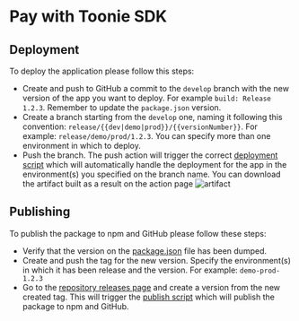 # Pay with Toonie SDK

## Deployment

To deploy the application please follow this steps:
- Create and push to GitHub a commit to the `develop` branch with the new version of the app you want to deploy.
  For example `build: Release 1.2.3`. Remember to update the `package.json` version.
- Create a branch starting from the `develop` one, naming it following this convention: `release/{{dev|demo|prod}}/{{versionNumber}}`.
  For example: `release/demo/prod/1.2.3`. You can specify more than one environment in which to deploy.
- Push the branch. The push action will trigger the correct [deployment script](./.github/workflows/deployment.yaml) which will automatically handle the deployment for the app in the environment(s) you specified on the branch name.
  You can download the artifact built as a result on the action page ![artifact](https://github.com/portittech/pay-with-toonie-js-sdk/assets/89908315/7f3777e1-04ce-43fe-a063-9aba2b410364)

## Publishing

To publish the package to npm and GitHub please follow these steps:
- Verify that the version on the [package.json](./package.json) file has been dumped.
- Create and push the tag for the new version. Specify the environment(s) in which it has been release and the version.
  For example: `demo-prod-1.2.3`
- Go to the [repository releases page](https://github.com/portittech/pay-with-toonie-js-sdk/releases) and create a version from the new created tag. 
  This will trigger the [publish script](./.github/workflows/publish.yaml) which will publish the package to npm and GitHub.